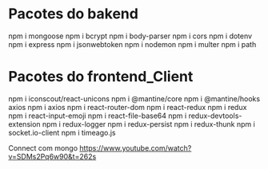 
# Pacotes do bakend
npm i mongoose
npm i bcrypt
npm i body-parser
npm i cors
npm i dotenv
npm i express
npm i jsonwebtoken
npm i nodemon
npm i multer 
npm i path






# Pacotes do frontend_Client

npm i iconscout/react-unicons
npm i @mantine/core
npm i @mantine/hooks axios
npm i axios
npm i react-router-dom
npm i react-redux
npm i redux 
npm i react-input-emoji 
npm i react-file-base64
npm i redux-devtools-extension
npm i redux-logger
npm i redux-persist
npm i redux-thunk
npm i socket.io-client
npm i timeago.js


Connect com mongo
 https://www.youtube.com/watch?v=SDMs2Pq6w90&t=262s